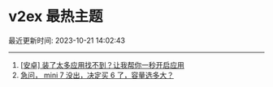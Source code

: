 # v2ex 最热主题

最近更新时间: 2023-10-21 14:02:43

--- 
1. [[安卓] 装了太多应用找不到？让我帮你一秒开启应用](https://www.v2ex.com/t/983972) 
2. [急问， mini 7 没出，决定买 6 了，容量选多大？](https://www.v2ex.com/t/983973) 
